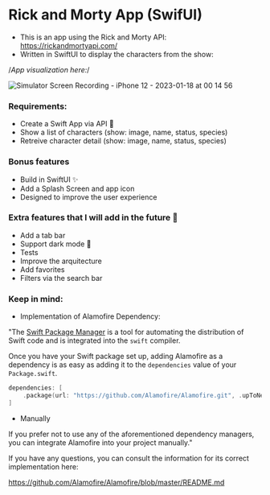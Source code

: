 # Rick and Morty App (SwifUI)

- This is an app using the Rick and Morty API: https://rickandmortyapi.com/ 
- Written in SwiftUI to display the characters from the show:

/*App visualization here:*/

![Simulator Screen Recording - iPhone 12 - 2023-01-18 at 00 14 56](https://user-images.githubusercontent.com/106591528/213036367-94db8cad-c3c6-42bd-86bf-1fbe58e36f45.gif)


###  Requirements:

- Create a Swift App via API 🌱
- Show a list of characters (show: image, name, status, species)
- Retreive character detail (show: image, name, status, species)

###  Bonus features

- Build in SwiftUI ✨ 
- Add a Splash Screen and app icon
- Designed to improve the user experience

###  Extra features that I will add in the future 🚀

- Add a tab bar
- Support dark mode 🌙
- Tests 
- Improve the arquitecture
- Add favorites 
- Filters via the search bar


###  Keep in mind:

- Implementation of Alamofire Dependency:

"The [Swift Package Manager](https://swift.org/package-manager/) is a tool for automating the distribution of Swift code and is integrated into the `swift` compiler. 

Once you have your Swift package set up, adding Alamofire as a dependency is as easy as adding it to the `dependencies` value of your `Package.swift`.

```swift
dependencies: [
    .package(url: "https://github.com/Alamofire/Alamofire.git", .upToNextMajor(from: "5.6.1"))
]
```

- Manually

If you prefer not to use any of the aforementioned dependency managers, you can integrate Alamofire into your project manually."

If you have any questions, you can consult the information for its correct implementation here:

https://github.com/Alamofire/Alamofire/blob/master/README.md





